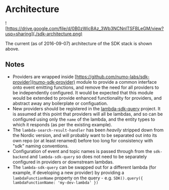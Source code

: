 # Architecture

![https://drive.google.com/file/d/0B0zWicBAz_3Wb3NCNnlTSFBLeGM/view?usp=sharing](./sdk-architecture.png)

The current (as of 2016-09-07) architecture of the SDK stack is shown above.

## Notes

* Providers are wrapped inside [https://github.com/numo-labs/sdk-provider](numo-sdk-provider) module to provide a common interface onto event emitting functions, and remove the need for all providers to be independently configured. It would be expected that this module would be extended to provide enhanced functionality for providers, and abstract away any boilerplate or configuation.
* New providers should be registered in the [lambda-sdk-query](https://github.com/numo-labs/lambda-sdk-query/blob/master/index.js#L8-L11) project. It is assumed at this point that providers will all be lambdas, and so can be configured using only the `name` of the lambda, and the entity types to which it responds (as per the existing example).
* The `lambda-search-result-handler` has been *heavily* stripped down from the Nordic version, and will probably want to be separated out into its own repo (or at least renamed) before too long for consistency with "sdk" naming conventions.
* Configuration of event and topic names is passed through from the `sdk-backend` and `lambda-sdk-query` so does not need to be separately configured in providers or downstream lambdas.
* The `lambda-sdk-query` can be swapped out for a different lambda (for example, if developing a new provider) by providing a `lambdaFunctionName` property on the query - e.g. `SDK().query({ lambdaFunctionName: 'my-dev-lambda' })`
